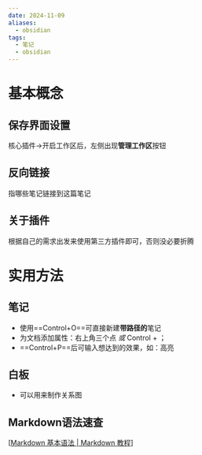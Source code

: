 ```yaml
---
date: 2024-11-09
aliases:
  - obsidian
tags:
  - 笔记
  - obsidian
---
```

# 基本概念

## 保存界面设置
核心插件->开启工作区后，左侧出现**管理工作区**按钮

## 反向链接
指哪些笔记链接到这篇笔记

## 关于插件
根据自己的需求出发来使用第三方插件即可，否则没必要折腾

# 实用方法

## 笔记
- 使用==Control+O==可直接新建**带路径的**笔记
- 为文档添加属性：右上角三个点 *或* Control + ；
- ==Control+P==后可输入想达到的效果，如：高亮

## 白板
- 可以用来制作关系图
## Markdown语法速查
[[Markdown 基本语法 | Markdown 教程](https://markdown.com.cn/basic-syntax/)]

